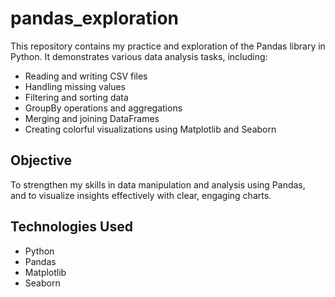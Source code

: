 # pandas_exploration
This repository contains my practice and exploration of the Pandas library in Python. 
It demonstrates various data analysis tasks, including:

- Reading and writing CSV files
- Handling missing values
- Filtering and sorting data
- GroupBy operations and aggregations
- Merging and joining DataFrames
- Creating colorful visualizations using Matplotlib and Seaborn

## Objective
To strengthen my skills in data manipulation and analysis using Pandas,  
and to visualize insights effectively with clear, engaging charts.

## Technologies Used
- Python
- Pandas
- Matplotlib
- Seaborn
